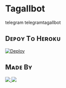 # Tagallbot
telegram telegramtagallbot


## Dᴇᴘᴏʏ Tᴏ Hᴇʀᴏᴋᴜ

[![Deploy](https://img.shields.io/badge/Deploy%20To-Heroku-blueviolet)](https://dashboard.heroku.com/new?template=https%3A%2F%2Fgithub.com%2FSivatheboss88%2FTagallbot)


## Mᴀᴅᴇ Bʏ

<a href="https://t.me/Sivatheboss"> <img src="https://img.shields.io/badge/This%20Bot%20Was-Made%20By%20My-orange" /> <img src="https://img.shields.io/badge/Bestest-Master-ff69b4" /> </a>
